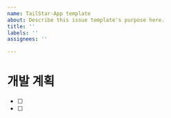 ```yaml
---
name: TailStar-App template
about: Describe this issue template's purpose here.
title: ''
labels: ''
assignees: ''

---
```


# 개발 계획
- [ ]
- [ ]
